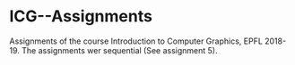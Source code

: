 # ICG--Assignments
Assignments of the course Introduction to Computer Graphics, EPFL 2018-19. The assignments wer sequential (See assignment 5).
